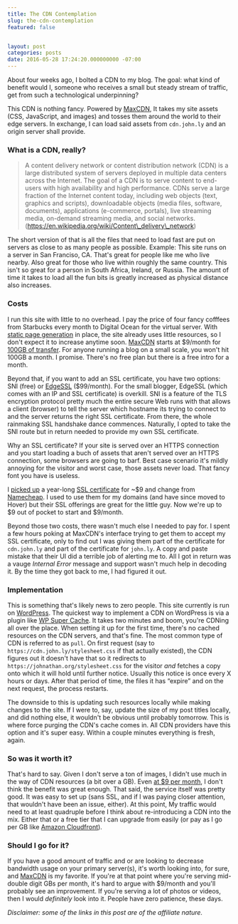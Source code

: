 ```yaml
---
title: The CDN Contemplation
slug: the-cdn-contemplation
featured: false


layout: post
categories: posts
date: 2016-05-28 17:24:20.000000000 -07:00
---
```


About four weeks ago, I bolted a CDN to my blog. The goal: what kind of benefit would I, someone who receives a small but steady stream of traffic, get from such a technological underpinning?

This CDN is nothing fancy. Powered by [MaxCDN](http://tracking.maxcdn.com/c/35573/3982/378?u=https%3A%2F%2Fwww.maxcdn.com%2F), It takes my site assets (CSS, JavaScript, and images) and tosses them around the world to their edge servers. In exchange, I can load said assets from `cdn.john.ly` and an origin server shall provide.

### What is a CDN, really?

> A content delivery network or content distribution network (CDN) is a large distributed system of servers deployed in multiple data centers across the Internet. The goal of a CDN is to serve content to end-users with high availability and high performance. CDNs serve a large fraction of the Internet content today, including web objects (text, graphics and scripts), downloadable objects (media files, software, documents), applications (e-commerce, portals), live streaming media, on-demand streaming media, and social networks. (https://en.wikipedia.org/wiki/Content\_delivery\_network)

The short version of that is all the files that need to load fast are put on servers as close to as many people as possible. Example: This site runs on a server in San Franciso, CA. That's great for people like me who live nearby. Also great for those who live within roughly the same country. This isn't so great for a person in South Africa, Ireland, or Russia. The amount of time it takes to load all the fun bits is greatly increased as physical distance also increases.

### Costs

I run this site with little to no overhead. I pay the price of four fancy cofffees from Starbucks every month to Digital Ocean for the virtual server. With [static page generation](https://wordpress.org/plugins/wp-super-cache/) in place, the site already uses little resources, so I don't expect it to increase anytime soon. [MaxCDN](http://tracking.maxcdn.com/c/35573/3982/378?u=http%3A%2F%2Fmaxcdn.com%2Fpricing%2Fentrepreneur%2F) starts at $9/month for [100GB of transfer](http://tracking.maxcdn.com/c/35573/3982/378?u=http%3A%2F%2Fmaxcdn.com%2Fpricing%2Fentrepreneur%2F). For anyone running a blog on a small scale, you won't hit 100GB a month. I promise. There's no free plan but there is a free intro for a month.

Beyond that, if you want to add an SSL certificate, you have two options: SNI (free) or [EdgeSSL](http://tracking.maxcdn.com/c/35573/3982/378?u=https%3A%2F%2Fwww.maxcdn.com%2Ffeatures%2Fssl%2F) ($99/month). For the small blogger, EdgeSSL (which comes with an IP and SSL certificate) is overkill. SNI is a feature of the TLS encryption protocol pretty much the entire secure Web runs with that allows a client (browser) to tell the server which hostname its trying to connect to and the server returns the right SSL certificate. From there, the whole rainmaking SSL handshake dance commences. Naturally, I opted to take the SNI route but in return needed to provide my own SSL certificate.

Why an SSL certificate? If your site is served over an HTTPS connection and you start loading a buch of assets that aren't served over an HTTPS connection, some browsers are going to barf. Best case scenario it's mildly annoying for the visitor and worst case, those assets never load. That fancy font you have is useless.

I [picked up](https://www.namecheap.com/security/ssl-certificates.aspx?aff=67222) a year-long [SSL certificate](https://www.namecheap.com/security/ssl-certificates.aspx?aff=67222) for ~$9 and change from [Namecheap](https://www.namecheap.com/?aff=67222). I used to use them for my domains (and have since moved to Hover) but their SSL offerings are great for the little guy. Now we're up to $9 out of pocket to start and $9/month.

Beyond those two costs, there wasn't much else I needed to pay for. I spent a few hours poking at MaxCDN's interface trying to get them to accept my SSL certificate, only to find out I was giving them part of the certificate for `cdn.john.ly` and part of the certificate for `john.ly`. A copy and paste mistake that their UI did a terrible job of alerting me to. All I got in return was a vauge _Internal Error_ message and support wasn't much help in decoding it. By the time they got back to me, I had figured it out.

### Implementation

This is something that's likely news to zero people. This site currently is run on [WordPress](https://wordpress.org). The quickest way to implement a CDN on WordPress is via a plugin like [WP Super Cache](https://wordpress.org/plugins/wp-super-cache/). It takes two minutes and boom, you're CDNing all over the place. When setting it up for the first time, there's no cached resources on the CDN servers, and that's fine. The most common type of CDN is referred to as `pull`. On first request (say to `https://cdn.john.ly/stylesheet.css` if that actually existed), the CDN figures out it doesn't have that so it redirects to `https://johnathan.org/stylesheet.css` for the visitor _and_ fetches a copy onto which it will hold until further notice. Usually this notice is once every X hours or days. After that period of time, the files it has “expire” and on the next request, the process restarts.

The downside to this is updating such resources locally while making changes to the site. If I were to, say, update the size of my post titles locally, and did nothing else, it wouldn't be obvious until probably tomorrow. This is where force purging the CDN's cache comes in. All CDN providers have this option and it's super easy. Within a couple minutes everything is fresh, again.

### So was it worth it?

That's hard to say. Given I don't serve a ton of images, I didn't use much in the way of CDN resources (a bit over a GB). Even [at $9 per month](http://tracking.maxcdn.com/c/35573/3982/378?u=http%3A%2F%2Fmaxcdn.com%2Fpricing%2Fentrepreneur%2F), I don't think the benefit was great enough. That said, the service itself was pretty good. It was easy to set up (sans SSL, and if I was paying closer attention, that wouldn't have been an issue, either). At this point, My traffic would need to at least quadruple before I think about re-introducing a CDN into the mix. Either that or a free tier that I can upgrade from easily (or pay as I go per GB like [Amazon Cloudfront](https://aws.amazon.com/cloudfront/)).

### Should I go for it?

If you have a good amount of traffic and or are looking to decrease bandwidth usage on your primary server(s), it's worth looking into, for sure, and [MaxCDN](http://tracking.maxcdn.com/c/35573/3982/378?u=http%3A%2F%2Fmaxcdn.com%2Fpricing%2Fentrepreneur%2F) is my favorite. If you're at that point where you're serving mid-double digit GBs per month, it's hard to argue with $9/month and you'll probably see an improvement. If you're serving a lot of photos or videos, then I would _definitely_ look into it. People have zero patience, these days.

_Disclaimer: some of the links in this post are of the affiliate nature._

